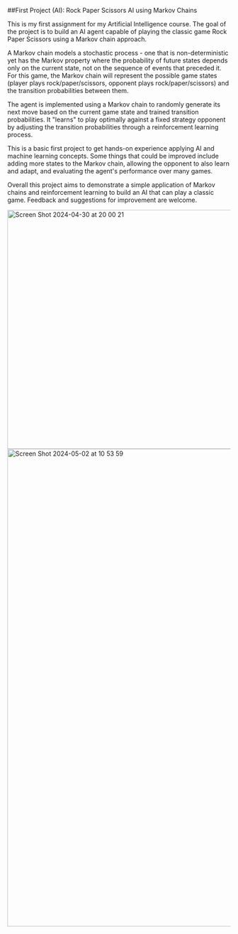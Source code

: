 ##First Project (AI): Rock Paper Scissors AI using Markov Chains

This is my first assignment for my Artificial Intelligence course. The goal of the project is to build an AI agent capable of playing the classic game Rock Paper Scissors using a Markov chain approach.

A Markov chain models a stochastic process - one that is non-deterministic yet has the Markov property where the probability of future states depends only on the current state, not on the sequence of events that preceded it. For this game, the Markov chain will represent the possible game states (player plays rock/paper/scissors, opponent plays rock/paper/scissors) and the transition probabilities between them.

The agent is implemented using a Markov chain to randomly generate its next move based on the current game state and trained transition probabilities. It "learns" to play optimally against a fixed strategy opponent by adjusting the transition probabilities through a reinforcement learning process.

This is a basic first project to get hands-on experience applying AI and machine learning concepts. Some things that could be improved include adding more states to the Markov chain, allowing the opponent to also learn and adapt, and evaluating the agent's performance over many games.

Overall this project aims to demonstrate a simple application of Markov chains and reinforcement learning to build an AI that can play a classic game. Feedback and suggestions for improvement are welcome.

<img width="538" alt="Screen Shot 2024-04-30 at 20 00 21" src="https://github.com/ffatihf3/rock_paper_scissors_markovchain/assets/69224750/ad48e2a9-8792-49f3-b104-23db65d6c145">

<img width="1075" alt="Screen Shot 2024-05-02 at 10 53 59" src="https://github.com/ffatihf3/rock_paper_scissors_markovchain/assets/69224750/4d86e46b-e233-4479-848e-d4b39a6c3bea">
